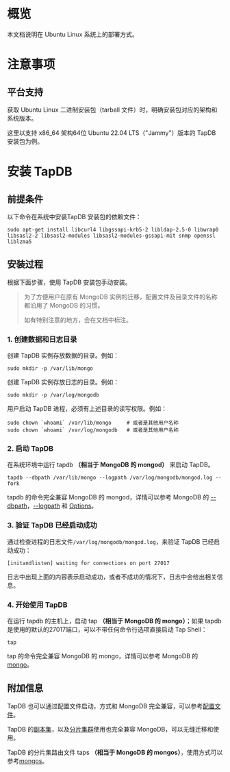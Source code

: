 # 概览

本文档说明在 Ubuntu Linux 系统上的部署方式。

# 注意事项

## 平台支持

获取 Ubuntu Linux 二进制安装包（tarball 文件）时，明确安装包对应的架构和系统版本。

这里以支持 x86_64 架构64位 Ubuntu 22.04 LTS（"Jammy"）版本的 TapDB 安装包为例。

# 安装 TapDB

## 前提条件

以下命令在系统中安装TapDB 安装包的依赖文件：

```
sudo apt-get install libcurl4 libgssapi-krb5-2 libldap-2.5-0 libwrap0 libsasl2-2 libsasl2-modules libsasl2-modules-gssapi-mit snmp openssl liblzma5
```

## 安装过程

根据下面步骤，使用 TapDB 安装包手动安装。

> 为了方便用户在原有 MongoDB 实例的迁移，配置文件及目录文件的名称都沿用了 MongoDB 的习惯。
> 
> 如有特别注意的地方，会在文档中标注。

### 1. 创建数据和日志目录

创建 TapDB 实例存放数据的目录。例如：

```
sudo mkdir -p /var/lib/mongo
```

创建 TapDB 实例存放日志的目录。例如：

```
sudo mkdir -p /var/log/mongodb
```

用户启动 TapDB 进程，必须有上述目录的读写权限。例如：

```
sudo chown `whoami` /var/lib/mongo     # 或者是其他用户名称
sudo chown `whoami` /var/log/mongodb   # 或者是其他用户名称
```

### 2. 启动 TapDB

在系统环境中运行 tapdb **（相当于 MongoDB 的 mongod）** 来启动 TapDB。

```
tapdb --dbpath /var/lib/mongo --logpath /var/log/mongodb/mongod.log --fork
```

tapdb 的命令完全兼容 MongoDB 的 mongod，详情可以参考 MongoDB 的 [--dbpath](https://www.mongodb.com/docs/v4.4/reference/program/mongod/#std-option-mongod.--dbpath)，[--logpath](https://www.mongodb.com/docs/v4.4/reference/program/mongod/#std-option-mongod.--logpath) 和 [Options](https://www.mongodb.com/docs/v4.4/reference/program/mongod/#std-label-mongod-options)。

### 3. 验证 TapDB 已经启动成功

通过检查进程的日志文件`/var/log/mongodb/mongod.log`，来验证 TapDB 已经启动成功：

```
[initandlisten] waiting for connections on port 27017
```

日志中出现上面的内容表示启动成功，或者不成功的情况下，日志中会给出相关信息。

### 4. 开始使用 TapDB

在运行 tapdb 的主机上，启动 tap **（相当于 MongoDB 的 mongo）**；如果 tapdb 是使用的默认的27017端口，可以不带任何命令行选项直接启动 Tap Shell：

```
tap
```

tap 的命令完全兼容 MongoDB 的 mongo，详情可以参考 MongoDB 的 [mongo](https://www.mongodb.com/docs/v4.4/reference/program/mongo/#mongodb-binary-bin.mongo)。

## 附加信息

TapDB 也可以通过配置文件启动，方式和 MongoDB 完全兼容，可以参考[配置文件](https://www.mongodb.com/docs/v4.4/reference/configuration-options/)。

TapDB 的[副本集](https://www.mongodb.com/docs/v4.4/reference/glossary/#std-term-replica-set)，以及[分片集群](https://www.mongodb.com/docs/v4.4/tutorial/deploy-shard-cluster/)使用也完全兼容 MongoDB，可以无缝迁移和使用。

TapDB 的分片集路由文件 taps **（相当于 MongoDB 的 mongos）**，使用方式可以参考[mongos](https://www.mongodb.com/docs/v4.4/core/sharded-cluster-query-router/)。